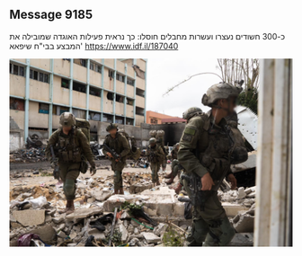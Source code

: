 ## Message 9185

כ-300 חשודים נעצרו ועשרות מחבלים חוסלו:
כך נראית פעילות האוגדה שמובילה את המבצע בבי"ח שיפאא'
https://www.idf.il/187040

![Photo](9185/9185_photo.jpg)
